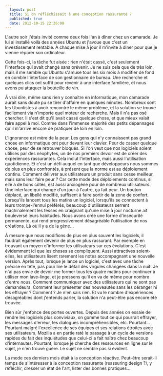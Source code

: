 ```yaml
---
  layout: post
  title: Si on réfléchissait à une conception rassurante ?
  published: true
  date: 2012-10-15 22:36:00
---
```


L'autre soir j'étais invité comme deux fois l'an à dîner chez un camarade. Je lui ai installé voilà des années Ubuntu et j'avoue que c'est un investissement rentable. À chaque mise à jour il m'invite à diner pour que je vienne réparer son ordinateur.

Cette fois-ci, la tâche fut aisée : rien n'était cassé, c'est seulement l'interface qui avait changé sans prévenir. Je ne suis cela que de très loin, mais il me semble qu'Ubuntu s'amuse tous les six mois à modifier de fond en comble l'interface de son gestionnaire de bureau. Une recherche et quelques clics ont suffit pour revenir à une interface familière, et nous avons pu attaquer la bouteille de vin.

À vrai dire, même sans rien y connaître en informatique, mon camarade aurait sans doute pu se tirer d'affaire en quelques minutes. Nombreux sont les Ubuntistes à avoir rencontré le même problème, et la solution se trouve facilement via n'importe quel moteur de recherche. Mais il n'a pas osé chercher. Il s'est dit qu'il avait cassé quelque chose, et que mieux valait faire appel à moi. Comme dans l'immense majorité des petits dépannages qu'il m'arrive encore de pratiquer de loin en loin.

L'ignorance est mère de la peur. Les gens qui n'y connaissent pas grand chose en informatique ont peur devant leur clavier. Peur de casser quelque chose, peur de se retrouver bloqués. Si l'on veut que nos logiciels soient utilisés par des néophytes, un de nos premiers devoir est de créer des expériences rassurantes. Cela inclut l'interface, mais aussi l'utilisation quotidienne. Et c'est un défi auquel en tant que développeurs nous sommes de plus en plus confrontés, à présent que la norme est au déploiement continu. Comment délivrer aux utilisateurs un produit sans cesse meilleur, mais sans leur faire peur ? Car cette mode des déploiements continus, si elle a de bons côtés, est aussi anxiogène pour de nombreux utilisateurs. Une interface qui change d'un jour à l'autre, ça fait peur. Un bouton déplacé, un libellé modifié, suffisent à faire sortir de la zone de confort. Lorsqu'ils lancent tous les matins un logiciel, lorsqu'ils se connectent à leurs trompe-l'ennui préférés, beaucoup d'utilisateurs serrent machinalement les fesses en craignant qu'une mise à jour nocturne ait bouleversé leurs habitudes. Nous avons créé une forme d'insécurité permanente, qui rend progressivement désagréable l'utilisation de nos créations. Là où il y a de la gène…

À mesure que nous modifions de plus en plus souvent les logiciels, il faudrait également devenir de plus en plus rassurant. Par exemple en trouvant un moyen d'informer les utilisateurs sur ces évolutions. C'est évidemment ici que les choses se compliquent. Aussi attractives soient-elles, les utilisateurs lisent rarement les notes accompagnant une nouvelle version. Après tout, lorsque je lance un logiciel, c'est avec une tâche précise en tête, pas pour lire le détail des virgules changées dans la nuit. Je n'ai pas envie de devoir me former tous les quatre matins pour continuer à utiliser mon lave-linge, et je  pressens qu'il en va de même pour nombre d'entre nous. Comment communiquer avec des utilisateurs qui ne sont pas demandeurs. Comment leur présenter des nouveautés sans les déranger ni les effrayer ? Comment ? Je n'en sais rien. Et vu le nombre d'expériences désagréables dont j'entends parler, la solution n'a peut-être pas encore été trouvée.

Bien sûr j'enfonce des portes ouvertes. Depuis des années on essaie de rendre les logiciels plus conviviaux, on gomme tout ce qui pourrait effrayer, les messages d'erreur, les dialogues incompréhensibles, etc. Pourtant… Pourtant malgré l'excellence de ses équipes et ses relations étroites avec ses utilisateurs, Mozilla a en partie raté le passage à un cycle de versions rapides du fait des inquiétudes que celui-ci a fait naître chez beaucoup d'internautes. Pourtant, lorsque je cherche des ressources en ligne sur le sujet, je n'en trouve guère. Le sujet ne semble pas si évident.

La mode ces derniers mois était à la conception réactive. Peut-être serait-il temps de s'intéresser à la conception rassurante (reassuring design ?), y réfléchir, dresser un état de l'art, lister des bonnes pratiques…
